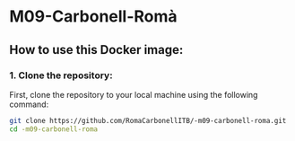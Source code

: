 # M09-Carbonell-Romà

## How to use this Docker image:

### 1. **Clone the repository:**

First, clone the repository to your local machine using the following command:

```bash
git clone https://github.com/RomaCarbonellITB/-m09-carbonell-roma.git
cd -m09-carbonell-roma

